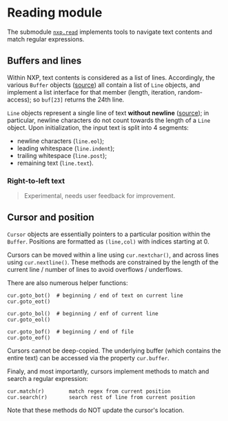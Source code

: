 
# Reading module

The submodule [`nxp.read`](https://github.com/jhadida/nxp/tree/master/src/nxp/read) implements tools to navigate text contents and match regular expressions.

## Buffers and lines

Within NXP, text contents is considered as a list of lines. Accordingly, the various `Buffer` objects ([source](https://github.com/jhadida/nxp/blob/master/src/nxp/read/buffer.py)) all contain a list of `Line` objects, and implement a list interface for that member (length, iteration, random-access); so `buf[23]` returns the 24th line.

`Line` objects represent a single line of text **without newline** ([source](ttps://github.com/jhadida/nxp/blob/master/src/nxp/read/line.py)); in particular, newline characters do not count towards the length of a `Line` object. Upon initialization, the input text is split into 4 segments:

- newline characters (`line.eol`);
- leading whitespace (`line.indent`);
- trailing whitespace (`line.post`);
- remaining text (`line.text`).

### Right-to-left text

> Experimental, needs user feedback for improvement.


## Cursor and position

`Cursor` objects are essentially pointers to a particular position within the `Buffer`. Positions are formatted as `(line,col)` with indices starting at 0.

Cursors can be moved within a line using `cur.nextchar()`, and across lines using `cur.nextline()`. These methods are constrained by the length of the current line / number of lines to avoid overflows / underflows.

There are also numerous helper functions:
```
cur.goto_bot()  # beginning / end of text on current line
cur.goto_eot()

cur.goto_bol()  # beginning / enf of current line
cur.goto_eol()

cur.goto_bof()  # beginning / end of file
cur.goto_eof()
```

Cursors cannot be deep-copied. The underlying buffer (which contains the entire text) can be accessed via the property `cur.buffer`.

Finaly, and most importantly, cursors implement methods to match and search a regular expression:
```
cur.match(r)        match regex from current position
cur.search(r)       search rest of line from current position
```
Note that these methods do NOT update the cursor's location.
